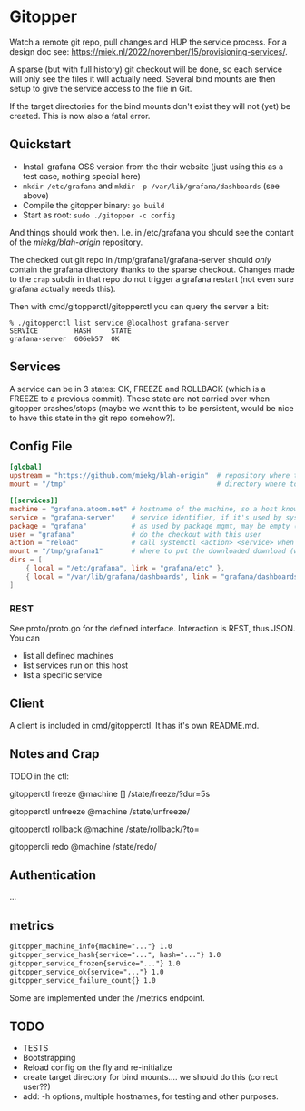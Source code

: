 # Gitopper

Watch a remote git repo, pull changes and HUP the service process. For a design doc see:
<https://miek.nl/2022/november/15/provisioning-services/>.

A sparse (but with full history) git checkout will be done, so each service will only see the files
it will actually need. Several bind mounts are then setup to give the service access to the file in
Git.

If the target directories for the bind mounts don't exist they will not (yet) be created. This is
now also a fatal error.

## Quickstart

- Install grafana OSS version from the their website (just using this as a test case, nothing
  special here)
- `mkdir /etc/grafana` and `mkdir -p /var/lib/grafana/dashboards` (see above)
- Compile the gitopper binary: `go build`
- Start as root: `sudo ./gitopper -c config`

And things should work then. I.e. in /etc/grafana you should see the contant of the
*miekg/blah-origin* repository.

The checked out git repo in /tmp/grafana1/grafana-server should _only_ contain the grafana directory
thanks to the sparse checkout. Changes made to the `crap` subdir in that repo do not trigger a
grafana restart (not even sure grafana actually needs this).

Then with cmd/gitopperctl/gitopperctl you can query the server a bit:

~~~
% ./gitopperctl list service @localhost grafana-server
SERVICE         HASH     STATE
grafana-server  606eb57  OK
~~~

## Services

A service can be in 3 states: OK, FREEZE and ROLLBACK (which is a FREEZE to a previous commit).
These state are not carried over when gitopper crashes/stops (maybe we want this to be persistent,
would be nice to have this state in the git repo somehow?).

## Config File

~~~ toml
[global]
upstream = "https://github.com/miekg/blah-origin"  # repository where to download from
mount = "/tmp"                                     # directory where to download to, mount+service is used as path

[[services]]
machine = "grafana.atoom.net" # hostname of the machine, so a host knows when to pick this up.
service = "grafana-server"    # service identifier, if it's used by systemd it must be the systemd service name
package = "grafana"           # as used by package mgmt, may be empty (not implemented yet)
user = "grafana"              # do the checkout with this user
action = "reload"             # call systemctl <action> <service> when the git repo changes.
mount = "/tmp/grafana1"       # where to put the downloaded download (we don't care - might be removed)
dirs = [
    { local = "/etc/grafana", link = "grafana/etc" },
    { local = "/var/lib/grafana/dashboards", link = "grafana/dashboards" }
]
~~~

### REST

See proto/proto.go for the defined interface. Interaction is REST, thus JSON. You can

* list all defined machines
* list services run on this host
* list a specific service

## Client

A client is included in cmd/gitopperctl. It has it's own README.md.

## Notes and Crap

TODO in the ctl:

gitopperctl freeze @machine <service-name> [<duration>]
    /state/freeze/<name>?dur=5s

gitopperctl unfreeze @machine <service-name>
    /state/unfreeze/<name>

gitopperctl rollback @machine <service-name> <hash>
    /state/rollback/<name>?to=<hash>

gitoppercli redo @machine <service-name>
    /state/redo/<name>

## Authentication

...

## metrics

~~~ txt
gitopper_machine_info{machine="..."} 1.0
gitopper_service_hash{service="...", hash="..."} 1.0
gitopper_service_frozen{service="..."} 1.0
gitopper_service_ok{service="..."} 1.0
gitopper_service_failure_count{} 1.0
~~~

Some are implemented under the /metrics endpoint.

## TODO

* TESTS
* Bootstrapping
* Reload config on the fly and re-initialize
* create target directory for bind mounts.... we should do this (correct user??)
* add: -h options, multiple hostnames, for testing and other purposes.

